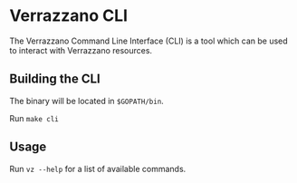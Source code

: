 # Verrazzano CLI

The Verrazzano Command Line Interface (CLI) is a tool which can be used to interact with Verrazzano resources.

## Building the CLI

The binary will be located in `$GOPATH/bin`.

Run `make cli`

## Usage

Run `vz --help` for a list of available commands.


